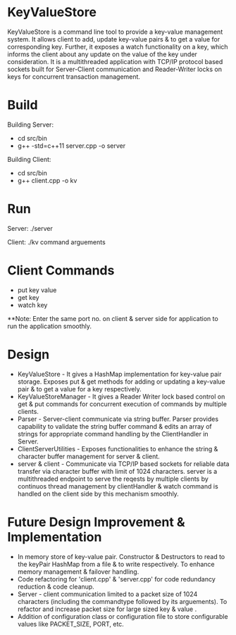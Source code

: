 # KeyValueStore
KeyValueStore is a command line tool to provide a key-value management system. It allows client to add, update key-value pairs & to get a value for corresponding key. Further, it exposes a watch functionality on a key, which informs the client about any update on the value of the key under consideration. It is a multithreaded application with TCP/IP protocol based sockets built for Server-Client communication and Reader-Writer locks on keys for concurrent transaction management. 

# Build
Building Server:
* cd src/bin
* g++ -std=c++11 server.cpp -o server

Building Client:
* cd src/bin
* g++ client.cpp -o kv

# Run
Server:
  ./server
  
Client:
  ./kv command arguements
  
# Client Commands
* put key value
* get key
* watch key
  
**Note: Enter the same port no. on client & server side for application to run the application smoothly.


# Design
* KeyValueStore - It gives a HashMap implementation for key-value pair storage. Exposes put & get methods for adding or updating a key-value pair & to get a value for a key respectively.
* KeyValueStoreManager - It gives a Reader Writer lock based control on get & put commands for concurrent execution of commands by multiple clients.
* Parser - Server-client communicate via string buffer. Parser provides capability to validate the string buffer command & edits an array of strings for appropriate command handling by the ClientHandler in Server.
* ClientServerUtilities - Exposes functionalities to enhance the string & character buffer management for server & client.
* server & client - Communicate via TCP/IP based sockets for reliable data transfer via character buffer with limit of
 1024 characters. server is a multithreaded endpoint to serve the reqests by multiple clients by continuos thread management by clientHandler & watch command is handled on the client side by this mechanism smoothly.
 
# Future Design Improvement & Implementation
* In memory store of key-value pair. Constructor & Destructors to read to the keyPair HashMap from a file & to write respectively. To enhance memory management & failover handling.
* Code refactoring for 'client.cpp' & 'server.cpp' for code redundancy reduction & code cleanup.
* Server - client communication limited to a packet size of 1024 characters (including the commandtype followed by its arguements). To refactor and increase packet size for large sized key & value .  
* Addition of configuration class or configuration file to store configurable values like PACKET_SIZE, PORT, etc.
